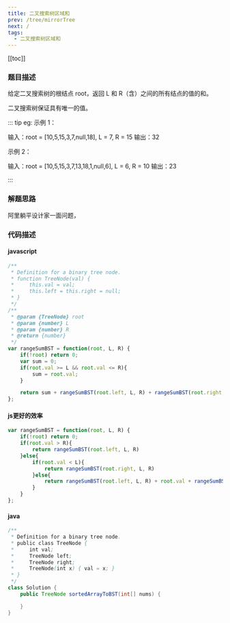 ```yaml
---
title: 二叉搜索树区域和
prev: /tree/mirrorTree
next: /
tags:
  - 二叉搜索树区域和  
---
```


[[toc]]

### 题目描述
给定二叉搜索树的根结点 root，返回 L 和 R（含）之间的所有结点的值的和。

二叉搜索树保证具有唯一的值。


::: tip eg:
示例 1：

输入：root = [10,5,15,3,7,null,18], L = 7, R = 15
输出：32

示例 2：

输入：root = [10,5,15,3,7,13,18,1,null,6], L = 6, R = 10
输出：23

:::

### 解题思路

阿里躺平设计家一面问题，

### 代码描述

#### javascript
```js
/**
 * Definition for a binary tree node.
 * function TreeNode(val) {
 *     this.val = val;
 *     this.left = this.right = null;
 * }
 */
/**
 * @param {TreeNode} root
 * @param {number} L
 * @param {number} R
 * @return {number}
 */
var rangeSumBST = function(root, L, R) {
    if(!root) return 0;
    var sum = 0;
    if(root.val >= L && root.val <= R){
        sum = root.val;
    }

    return sum + rangeSumBST(root.left, L, R) + rangeSumBST(root.right, L, R)
};
```

#### js更好的效率
```js
var rangeSumBST = function(root, L, R) {
    if(!root) return 0;
    if(root.val > R){
        return rangeSumBST(root.left, L, R)
    }else{
        if(root.val < L){
            return rangeSumBST(root.right, L, R)
        }else{
            return rangeSumBST(root.left, L, R) + root.val + rangeSumBST(root.right, L, R)
        }
    }
};
```

#### java
```java
/**
 * Definition for a binary tree node.
 * public class TreeNode {
 *     int val;
 *     TreeNode left;
 *     TreeNode right;
 *     TreeNode(int x) { val = x; }
 * }
 */
class Solution {
    public TreeNode sortedArrayToBST(int[] nums) {

    }
}
```


